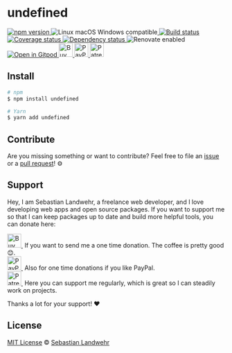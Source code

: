 <!-- TITLE/ -->
# undefined
<!-- /TITLE -->

<!-- BADGES/ -->
  <p>
    <a href="https://npmjs.org/package/undefined">
      <img
        src="https://img.shields.io/npm/v/undefined.svg"
        alt="npm version"
      >
    </a><img src="https://img.shields.io/badge/os-linux%20%7C%C2%A0macos%20%7C%C2%A0windows-blue" alt="Linux macOS Windows compatible"><a href="https://github.com/dword-design/tester-plugin-tmp-dir/actions">
      <img
        src="https://github.com/dword-design/tester-plugin-tmp-dir/workflows/build/badge.svg"
        alt="Build status"
      >
    </a><a href="https://codecov.io/gh/dword-design/tester-plugin-tmp-dir">
      <img
        src="https://codecov.io/gh/dword-design/tester-plugin-tmp-dir/branch/master/graph/badge.svg"
        alt="Coverage status"
      >
    </a><a href="https://david-dm.org/dword-design/tester-plugin-tmp-dir">
      <img src="https://img.shields.io/david/dword-design/tester-plugin-tmp-dir" alt="Dependency status">
    </a><img src="https://img.shields.io/badge/renovate-enabled-brightgreen" alt="Renovate enabled"><br/><a href="https://gitpod.io/#https://github.com/dword-design/tester-plugin-tmp-dir">
      <img src="https://gitpod.io/button/open-in-gitpod.svg" alt="Open in Gitpod">
    </a><a href="https://www.buymeacoffee.com/dword">
      <img
        src="https://www.buymeacoffee.com/assets/img/guidelines/download-assets-sm-2.svg"
        alt="Buy Me a Coffee"
        height="32"
      >
    </a><a href="https://paypal.me/SebastianLandwehr">
      <img
        src="https://dword-design.de/images/paypal.svg"
        alt="PayPal"
        height="32"
      >
    </a><a href="https://www.patreon.com/dworddesign">
      <img
        src="https://dword-design.de/images/patreon.svg"
        alt="Patreon"
        height="32"
      >
    </a>
</p>
<!-- /BADGES -->

<!-- DESCRIPTION/ -->

<!-- /DESCRIPTION -->

<!-- INSTALL/ -->
## Install

```bash
# npm
$ npm install undefined

# Yarn
$ yarn add undefined
```
<!-- /INSTALL -->

<!-- LICENSE/ -->
## Contribute

Are you missing something or want to contribute? Feel free to file an [issue](https://github.com/dword-design/tester-plugin-tmp-dir/issues) or a [pull request](https://github.com/dword-design/tester-plugin-tmp-dir/pulls)! ⚙️

## Support

Hey, I am Sebastian Landwehr, a freelance web developer, and I love developing web apps and open source packages. If you want to support me so that I can keep packages up to date and build more helpful tools, you can donate here:

<p>
  <a href="https://www.buymeacoffee.com/dword">
    <img
      src="https://www.buymeacoffee.com/assets/img/guidelines/download-assets-sm-2.svg"
      alt="Buy Me a Coffee"
      height="32"
    >
  </a>&nbsp;If you want to send me a one time donation. The coffee is pretty good 😊.<br/>
  <a href="https://paypal.me/SebastianLandwehr">
    <img
      src="https://dword-design.de/images/paypal.svg"
      alt="PayPal"
      height="32"
    >
  </a>&nbsp;Also for one time donations if you like PayPal.<br/>
  <a href="https://www.patreon.com/dworddesign">
    <img
      src="https://dword-design.de/images/patreon.svg"
      alt="Patreon"
      height="32"
    >
  </a>&nbsp;Here you can support me regularly, which is great so I can steadily work on projects.
</p>

Thanks a lot for your support! ❤️

## License

[MIT License](https://opensource.org/licenses/MIT) © [Sebastian Landwehr](https://dword-design.de)
<!-- /LICENSE -->
